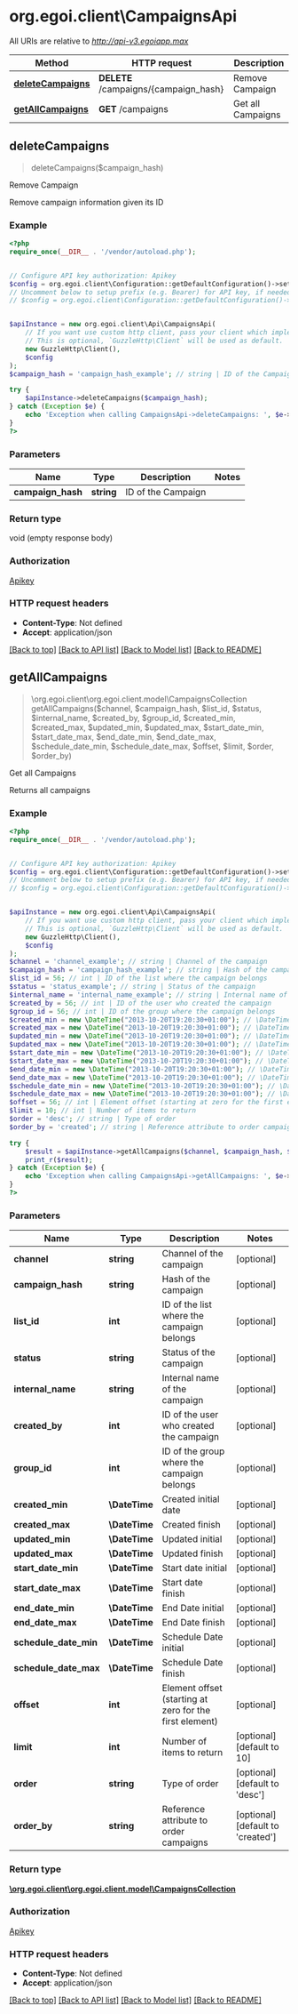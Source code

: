 # org.egoi.client\CampaignsApi

All URIs are relative to *http://api-v3.egoiapp.max*

Method | HTTP request | Description
------------- | ------------- | -------------
[**deleteCampaigns**](CampaignsApi.md#deleteCampaigns) | **DELETE** /campaigns/{campaign_hash} | Remove Campaign
[**getAllCampaigns**](CampaignsApi.md#getAllCampaigns) | **GET** /campaigns | Get all Campaigns



## deleteCampaigns

> deleteCampaigns($campaign_hash)

Remove Campaign

Remove campaign information given its ID

### Example

```php
<?php
require_once(__DIR__ . '/vendor/autoload.php');


// Configure API key authorization: Apikey
$config = org.egoi.client\Configuration::getDefaultConfiguration()->setApiKey('Apikey', 'YOUR_API_KEY');
// Uncomment below to setup prefix (e.g. Bearer) for API key, if needed
// $config = org.egoi.client\Configuration::getDefaultConfiguration()->setApiKeyPrefix('Apikey', 'Bearer');


$apiInstance = new org.egoi.client\Api\CampaignsApi(
    // If you want use custom http client, pass your client which implements `GuzzleHttp\ClientInterface`.
    // This is optional, `GuzzleHttp\Client` will be used as default.
    new GuzzleHttp\Client(),
    $config
);
$campaign_hash = 'campaign_hash_example'; // string | ID of the Campaign

try {
    $apiInstance->deleteCampaigns($campaign_hash);
} catch (Exception $e) {
    echo 'Exception when calling CampaignsApi->deleteCampaigns: ', $e->getMessage(), PHP_EOL;
}
?>
```

### Parameters


Name | Type | Description  | Notes
------------- | ------------- | ------------- | -------------
 **campaign_hash** | **string**| ID of the Campaign |

### Return type

void (empty response body)

### Authorization

[Apikey](../../README.md#Apikey)

### HTTP request headers

- **Content-Type**: Not defined
- **Accept**: application/json

[[Back to top]](#) [[Back to API list]](../../README.md#documentation-for-api-endpoints)
[[Back to Model list]](../../README.md#documentation-for-models)
[[Back to README]](../../README.md)


## getAllCampaigns

> \org.egoi.client\org.egoi.client.model\CampaignsCollection getAllCampaigns($channel, $campaign_hash, $list_id, $status, $internal_name, $created_by, $group_id, $created_min, $created_max, $updated_min, $updated_max, $start_date_min, $start_date_max, $end_date_min, $end_date_max, $schedule_date_min, $schedule_date_max, $offset, $limit, $order, $order_by)

Get all Campaigns

Returns all campaigns

### Example

```php
<?php
require_once(__DIR__ . '/vendor/autoload.php');


// Configure API key authorization: Apikey
$config = org.egoi.client\Configuration::getDefaultConfiguration()->setApiKey('Apikey', 'YOUR_API_KEY');
// Uncomment below to setup prefix (e.g. Bearer) for API key, if needed
// $config = org.egoi.client\Configuration::getDefaultConfiguration()->setApiKeyPrefix('Apikey', 'Bearer');


$apiInstance = new org.egoi.client\Api\CampaignsApi(
    // If you want use custom http client, pass your client which implements `GuzzleHttp\ClientInterface`.
    // This is optional, `GuzzleHttp\Client` will be used as default.
    new GuzzleHttp\Client(),
    $config
);
$channel = 'channel_example'; // string | Channel of the campaign
$campaign_hash = 'campaign_hash_example'; // string | Hash of the campaign
$list_id = 56; // int | ID of the list where the campaign belongs
$status = 'status_example'; // string | Status of the campaign
$internal_name = 'internal_name_example'; // string | Internal name of the campaign
$created_by = 56; // int | ID of the user who created the campaign
$group_id = 56; // int | ID of the group where the campaign belongs
$created_min = new \DateTime("2013-10-20T19:20:30+01:00"); // \DateTime | Created initial date
$created_max = new \DateTime("2013-10-20T19:20:30+01:00"); // \DateTime | Created finish
$updated_min = new \DateTime("2013-10-20T19:20:30+01:00"); // \DateTime | Updated initial
$updated_max = new \DateTime("2013-10-20T19:20:30+01:00"); // \DateTime | Updated finish
$start_date_min = new \DateTime("2013-10-20T19:20:30+01:00"); // \DateTime | Start date initial
$start_date_max = new \DateTime("2013-10-20T19:20:30+01:00"); // \DateTime | Start date finish
$end_date_min = new \DateTime("2013-10-20T19:20:30+01:00"); // \DateTime | End Date initial
$end_date_max = new \DateTime("2013-10-20T19:20:30+01:00"); // \DateTime | End Date finish
$schedule_date_min = new \DateTime("2013-10-20T19:20:30+01:00"); // \DateTime | Schedule Date initial
$schedule_date_max = new \DateTime("2013-10-20T19:20:30+01:00"); // \DateTime | Schedule Date finish
$offset = 56; // int | Element offset (starting at zero for the first element)
$limit = 10; // int | Number of items to return
$order = 'desc'; // string | Type of order
$order_by = 'created'; // string | Reference attribute to order campaigns

try {
    $result = $apiInstance->getAllCampaigns($channel, $campaign_hash, $list_id, $status, $internal_name, $created_by, $group_id, $created_min, $created_max, $updated_min, $updated_max, $start_date_min, $start_date_max, $end_date_min, $end_date_max, $schedule_date_min, $schedule_date_max, $offset, $limit, $order, $order_by);
    print_r($result);
} catch (Exception $e) {
    echo 'Exception when calling CampaignsApi->getAllCampaigns: ', $e->getMessage(), PHP_EOL;
}
?>
```

### Parameters


Name | Type | Description  | Notes
------------- | ------------- | ------------- | -------------
 **channel** | **string**| Channel of the campaign | [optional]
 **campaign_hash** | **string**| Hash of the campaign | [optional]
 **list_id** | **int**| ID of the list where the campaign belongs | [optional]
 **status** | **string**| Status of the campaign | [optional]
 **internal_name** | **string**| Internal name of the campaign | [optional]
 **created_by** | **int**| ID of the user who created the campaign | [optional]
 **group_id** | **int**| ID of the group where the campaign belongs | [optional]
 **created_min** | **\DateTime**| Created initial date | [optional]
 **created_max** | **\DateTime**| Created finish | [optional]
 **updated_min** | **\DateTime**| Updated initial | [optional]
 **updated_max** | **\DateTime**| Updated finish | [optional]
 **start_date_min** | **\DateTime**| Start date initial | [optional]
 **start_date_max** | **\DateTime**| Start date finish | [optional]
 **end_date_min** | **\DateTime**| End Date initial | [optional]
 **end_date_max** | **\DateTime**| End Date finish | [optional]
 **schedule_date_min** | **\DateTime**| Schedule Date initial | [optional]
 **schedule_date_max** | **\DateTime**| Schedule Date finish | [optional]
 **offset** | **int**| Element offset (starting at zero for the first element) | [optional]
 **limit** | **int**| Number of items to return | [optional] [default to 10]
 **order** | **string**| Type of order | [optional] [default to &#39;desc&#39;]
 **order_by** | **string**| Reference attribute to order campaigns | [optional] [default to &#39;created&#39;]

### Return type

[**\org.egoi.client\org.egoi.client.model\CampaignsCollection**](../Model/CampaignsCollection.md)

### Authorization

[Apikey](../../README.md#Apikey)

### HTTP request headers

- **Content-Type**: Not defined
- **Accept**: application/json

[[Back to top]](#) [[Back to API list]](../../README.md#documentation-for-api-endpoints)
[[Back to Model list]](../../README.md#documentation-for-models)
[[Back to README]](../../README.md)

